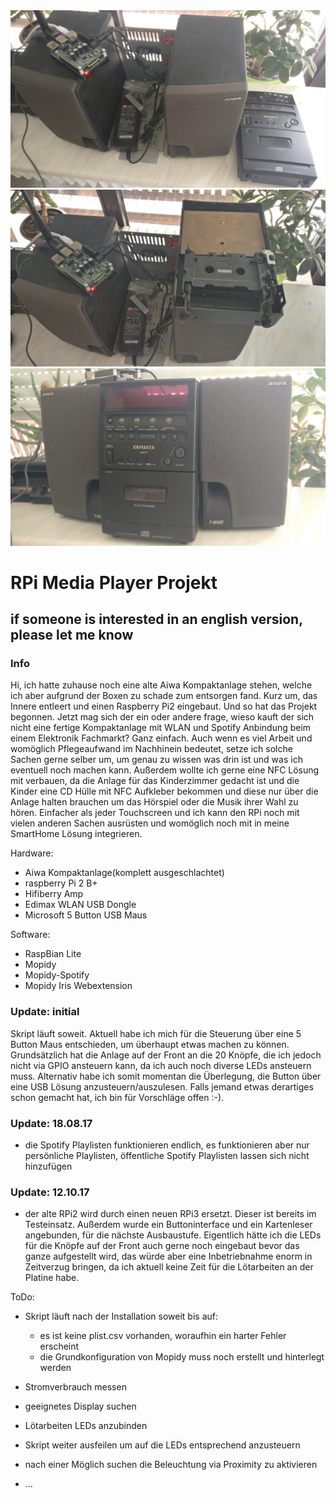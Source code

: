 <img src='/pic/1.jpg' alt='aktueller Stand'>
<img src='/pic/2.jpg' alt='aktueller Stand'>
<img src='/pic/3.jpg' alt='aktueller Stand'>

# RPi Media Player Projekt
## if someone is interested in an english version, please let me know
### Info
Hi,
ich hatte zuhause noch eine alte Aiwa Kompaktanlage stehen, welche ich aber aufgrund der
Boxen zu schade zum entsorgen fand. Kurz um, das Innere entleert und einen Raspberry Pi2
eingebaut. Und so hat das Projekt begonnen.
Jetzt mag sich der ein oder andere frage, wieso kauft der sich nicht eine fertige Kompaktanlage
mit WLAN und Spotify Anbindung beim einem Elektronik Fachmarkt?
Ganz einfach. Auch wenn es viel Arbeit und womöglich Pflegeaufwand im Nachhinein bedeutet,
setze ich solche Sachen gerne selber um, um genau zu wissen was drin ist und was ich eventuell
noch machen kann. Außerdem wollte ich gerne eine NFC Lösung mit verbauen, da die Anlage für das Kinderzimmer gedacht ist und die Kinder eine CD Hülle mit NFC Aufkleber bekommen und diese nur über die Anlage halten brauchen um das Hörspiel oder die Musik ihrer Wahl zu hören.
Einfacher als jeder Touchscreen und ich kann den RPi noch mit vielen anderen Sachen ausrüsten und womöglich noch mit in meine SmartHome Lösung integrieren.

Hardware:
- Aiwa Kompaktanlage(komplett ausgeschlachtet)
- raspberry Pi 2 B+
- Hifiberry Amp
- Edimax WLAN USB Dongle
- Microsoft 5 Button USB Maus

Software:
- RaspBian Lite
- Mopidy
- Mopidy-Spotify
- Mopidy Iris Webextension

### Update: initial
Skript läuft soweit.
Aktuell habe ich mich für die Steuerung über eine 5 Button Maus entschieden, um überhaupt etwas machen zu können.
Grundsätzlich hat die Anlage auf der Front an die 20 Knöpfe, die ich jedoch nicht via GPIO ansteuern kann, da ich auch noch diverse LEDs ansteuern muss.
Alternativ habe ich somit momentan die Überlegung, die Button über eine USB Lösung anzusteuern/auszulesen.
Falls jemand etwas derartiges schon gemacht hat, ich bin für Vorschläge offen :-).

### Update: 18.08.17
- die Spotify Playlisten funktionieren endlich, es funktionieren aber nur persönliche Playlisten, öffentliche Spotify Playlisten lassen sich nicht hinzufügen

### Update: 12.10.17
- der alte RPi2 wird durch einen neuen RPi3 ersetzt. Dieser ist bereits im Testeinsatz. Außerdem wurde ein Buttoninterface und ein Kartenleser angebunden, für die nächste Ausbaustufe.
Eigentlich hätte ich die LEDs für die Knöpfe auf der Front auch gerne noch eingebaut bevor das ganze aufgestellt wird, das würde aber eine Inbetriebnahme enorm in Zeitverzug bringen, da ich aktuell keine Zeit für die Lötarbeiten an der Platine habe.

ToDo:
- Skript läuft nach der Installation soweit bis auf:
  - es ist keine plist.csv vorhanden, woraufhin ein harter Fehler erscheint
  - die Grundkonfiguration von Mopidy muss noch erstellt und hinterlegt werden

- Stromverbrauch messen
- geeignetes Display suchen
- Lötarbeiten LEDs anzubinden
- Skript weiter ausfeilen um auf die LEDs entsprechend anzusteuern
- nach einer Möglich suchen die Beleuchtung via Proximity zu aktivieren
- ...
